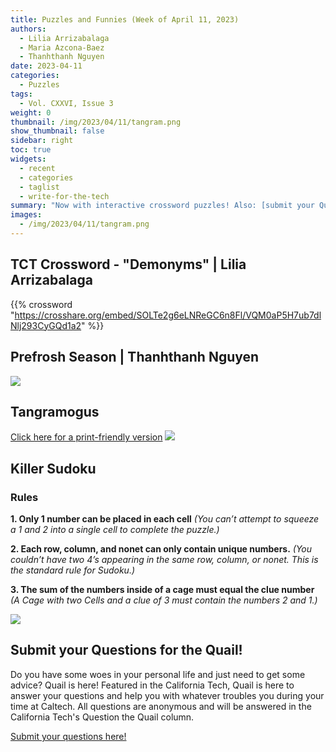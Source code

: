 ```yaml
---
title: Puzzles and Funnies (Week of April 11, 2023)
authors:
  - Lilia Arrizabalaga
  - Maria Azcona-Baez
  - Thanhthanh Nguyen
date: 2023-04-11
categories:
  - Puzzles
tags:
  - Vol. CXXVI, Issue 3
weight: 0
thumbnail: /img/2023/04/11/tangram.png
show_thumbnail: false
sidebar: right
toc: true
widgets:
  - recent
  - categories
  - taglist
  - write-for-the-tech
summary: "Now with interactive crossword puzzles! Also: [submit your Questions for the Quail!](https://forms.gle/2ykWsPFHgtYE3B6k6)"
images:
  - /img/2023/04/11/tangram.png
---
```


## TCT Crossword - "Demonyms" | Lilia Arrizabalaga
{{% crossword "https://crosshare.org/embed/SOLTe2g6eLNReGC6n8Fl/VQM0aP5H7ub7dlNlj293CyGQd1a2" %}}

## Prefrosh Season | Thanhthanh Nguyen
![](/img/2023/04/11/Thanhthanh_Comic.PNG)

## Tangramogus
[Click here for a print-friendly version](/img/2023/04/11/tangramogus.pdf)
![](/img/2023/04/11/tangram.png)

## Killer Sudoku
### Rules
**1. Only 1 number can be placed in each cell**
*(You can’t attempt to squeeze a 1 and 2 into a single cell to complete the puzzle.)*

**2. Each row, column, and nonet can only contain unique numbers.**
*(You couldn’t have two 4’s appearing in the same row, column, or nonet. This is the standard rule for Sudoku.)*

**3. The sum of the numbers inside of a cage must equal the clue number**
*(A Cage with two Cells and a clue of 3 must contain the numbers 2 and 1.)*

![](/img/2023/04/11/killer-sudoku.png)

## Submit your Questions for the Quail!
Do you have some woes in your personal life and just need to get some advice? Quail is here! Featured in the California Tech, Quail is here to answer your questions and help you with whatever troubles you during your time at Caltech. All questions are anonymous and will be answered in the California Tech's Question the Quail column.

[Submit your questions here!](https://forms.gle/2ykWsPFHgtYE3B6k6)